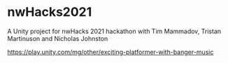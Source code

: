 # nwHacks2021
A Unity project for nwHacks 2021 hackathon with Tim Mammadov, Tristan Martinuson and Nicholas Johnston

https://play.unity.com/mg/other/exciting-platformer-with-banger-music
